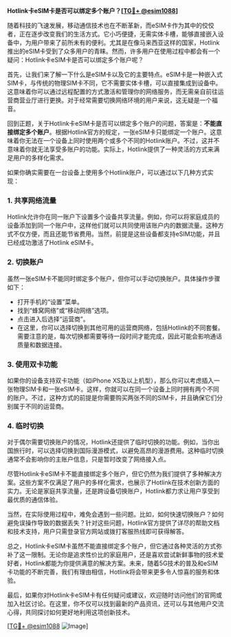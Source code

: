 **Hotlink卡eSIM卡是否可以绑定多个账户？[[TG💪+ @esim1088](https://t.me/s/esim1088)]**

随着科技的飞速发展，移动通信技术也在不断革新，而eSIM卡作为其中的佼佼者，正在逐步改变我们的生活方式。它小巧便捷，无需实体卡槽，能够直接嵌入设备中，为用户带来了前所未有的便利。尤其是在像马来西亚这样的国家，Hotlink推出的eSIM卡受到了众多用户的青睐。然而，许多用户在使用过程中都会有一个疑问：Hotlink卡eSIM卡是否可以绑定多个账户呢？

首先，让我们来了解一下什么是eSIM卡以及它的主要特点。eSIM卡是一种嵌入式SIM卡，与传统的物理SIM卡不同，它不需要实体卡槽，可以直接集成到设备中。这意味着你可以通过远程配置的方式激活和管理你的网络服务，而无需亲自前往运营商营业厅进行更换。对于经常需要切换网络环境的用户来说，这无疑是一个福音。

回到正题，关于Hotlink卡eSIM卡是否可以绑定多个账户的问题，答案是：**不能直接绑定多个账户**。根据Hotlink官方的规定，一张eSIM卡只能绑定一个账户。这意味着你无法在一个设备上同时使用两个或多个不同的Hotlink账户。不过，这并不意味着你就无法享受多账户的功能。实际上，Hotlink提供了一种灵活的方式来满足用户的多样化需求。

如果你确实需要在一台设备上使用多个Hotlink账户，可以通过以下几种方式实现：

### 1. **共享网络流量**
Hotlink允许你在同一账户下设置多个设备共享流量。例如，你可以将家庭成员的设备添加到同一个账户中，这样他们就可以共同使用该账户内的数据流量。这种方式不仅方便，而且还能节省费用。当然，前提是这些设备都支持eSIM功能，并且已经成功激活了Hotlink eSIM卡。

### 2. **切换账户**
虽然一张eSIM卡不能同时绑定多个账户，但你可以手动切换账户。具体操作步骤如下：
   - 打开手机的“设置”菜单。
   - 找到“蜂窝网络”或“移动网络”选项。
   - 点击进入后选择“运营商”。
   - 在这里，你可以选择切换到其他可用的运营商网络，包括Hotlink的不同套餐。需要注意的是，每次切换都需要等待一段时间才能完成，因此可能会影响通话质量和数据连接。

### 3. **使用双卡功能**
如果你的设备支持双卡功能（如iPhone XS及以上机型），那么你可以考虑插入一张物理SIM卡和一张eSIM卡。这样，你就可以在同一个设备上同时拥有两个不同的账户。不过，这种方式的前提是你需要购买两张不同的SIM卡，并且确保它们分别属于不同的运营商。

### 4. **临时切换**
对于偶尔需要切换账户的情况，Hotlink还提供了临时切换的功能。例如，当你出国旅行时，可以选择切换到国际漫游模式，以避免高昂的漫游费用。这种临时切换通常不会影响你的主账户信息，只是暂时改变了网络接入点。

尽管Hotlink卡eSIM卡不能直接绑定多个账户，但它仍然为我们提供了多种解决方案。这些方案不仅满足了用户的多样化需求，也展示了Hotlink在技术创新方面的实力。无论是家庭共享流量，还是跨设备切换账户，Hotlink都力求让用户享受到最优质的通信体验。

当然，在实际使用过程中，难免会遇到一些问题。比如，如何快速切换账户？如何避免误操作导致的数据丢失？针对这些问题，Hotlink官方提供了详尽的帮助文档和技术支持，用户只需登录官方网站或拨打客服热线即可获得解答。

总之，Hotlink卡eSIM卡虽然不能直接绑定多个账户，但它通过各种灵活的方式弥补了这一限制。无论你是追求性价比的家庭用户，还是喜欢尝试新鲜事物的技术爱好者，Hotlink都能为你提供满意的解决方案。未来，随着5G技术的普及和eSIM卡功能的不断完善，我们有理由相信，Hotlink将会带来更多令人惊喜的服务和体验。

最后，如果你对Hotlink卡eSIM卡有任何疑问或建议，欢迎随时访问他们的官网或加入社区讨论。在这里，你不仅可以找到最新的产品资讯，还可以与其他用户交流心得，共同探讨如何更好地利用这项创新技术。

[[TG💪+ @esim1088](https://t.me/s/esim1088) ![Image](https://i.postimg.cc/4NQfJmqS/Snipaste-2025-05-13-00-14-12.png)]
